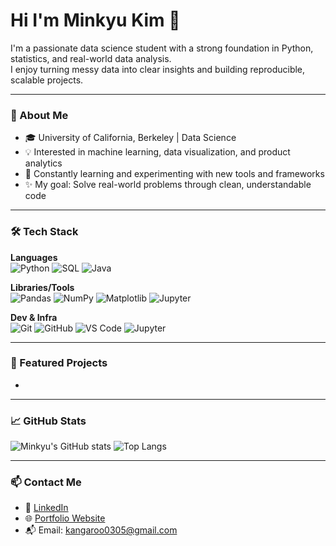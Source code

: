 # Hi I'm Minkyu Kim 👋

I'm a passionate data science student with a strong foundation in Python, statistics, and real-world data analysis.  
I enjoy turning messy data into clear insights and building reproducible, scalable projects.

---

### 🚀 About Me
- 🎓 University of California, Berkeley | Data Science
- 💡 Interested in machine learning, data visualization, and product analytics
- 🧠 Constantly learning and experimenting with new tools and frameworks
- ✨ My goal: Solve real-world problems through clean, understandable code

---

### 🛠️ Tech Stack
**Languages**  
![Python](https://img.shields.io/badge/-Python-3776AB?style=flat&logo=python&logoColor=white)
![SQL](https://img.shields.io/badge/-SQL-4479A1?style=flat&logo=postgresql&logoColor=white)
![Java](https://img.shields.io/badge/-Java-007396?style=flat&logo=java&logoColor=white)

**Libraries/Tools**  
![Pandas](https://img.shields.io/badge/-Pandas-150458?style=flat&logo=pandas&logoColor=white)
![NumPy](https://img.shields.io/badge/-NumPy-013243?style=flat&logo=numpy&logoColor=white)
![Matplotlib](https://img.shields.io/badge/-Matplotlib-11557C?style=flat&logo=matplotlib&logoColor=white)
![Jupyter](https://img.shields.io/badge/-Jupyter-F37626?style=flat&logo=jupyter&logoColor=white)

**Dev & Infra**  
![Git](https://img.shields.io/badge/-Git-F05032?style=flat&logo=git&logoColor=white)
![GitHub](https://img.shields.io/badge/-GitHub-181717?style=flat&logo=github&logoColor=white)
![VS Code](https://img.shields.io/badge/-VS%20Code-007ACC?style=flat&logo=visual-studio-code&logoColor=white)
![Jupyter](https://img.shields.io/badge/-Jupyter-F37626?style=flat&logo=jupyter&logoColor=white)

---

### 📂 Featured Projects
-

---

### 📈 GitHub Stats
![Minkyu's GitHub stats](https://github-readme-stats.vercel.app/api?username=minkyu123&show_icons=true&theme=default)
![Top Langs](https://github-readme-stats.vercel.app/api/top-langs/?username=minkyu123&layout=compact&theme=default)

---

### 📫 Contact Me
- 💼 [LinkedIn](https://www.linkedin.com/in/minkyu-kim-a4677827a/)
- 🌐 [Portfolio Website](https://your-website.com)
- 📬 Email: kangaroo0305@gmail.com
